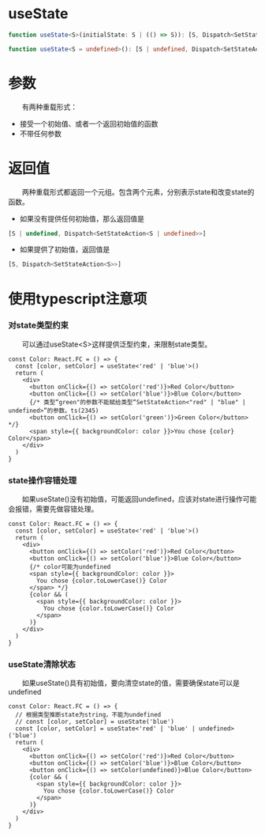 # useState
```ts
function useState<S>(initialState: S | (() => S)): [S, Dispatch<SetStateAction<S>>];

function useState<S = undefined>(): [S | undefined, Dispatch<SetStateAction<S | undefined>>];
```

# 参数
&emsp;&emsp;有两种重载形式：
* 接受一个初始值、或者一个返回初始值的函数
* 不带任何参数

# 返回值
&emsp;&emsp;两种重载形式都返回一个元组。包含两个元素，分别表示state和改变state的函数。
* 如果没有提供任何初始值，那么返回值是
```ts
[S | undefined, Dispatch<SetStateAction<S | undefined>>]
```
* 如果提供了初始值，返回值是
```ts
[S, Dispatch<SetStateAction<S>>]
```

# 使用typescript注意项
### 对state类型约束
&emsp;&emsp;可以通过useState<S\>这样提供泛型约束，来限制state类型。
```tsx
const Color: React.FC = () => {
  const [color, setColor] = useState<'red' | 'blue'>()
  return (
    <div>
      <button onClick={() => setColor('red')}>Red Color</button>
      <button onClick={() => setColor('blue')}>Blue Color</button>
      {/* 类型“green"的参数不能赋给类型“SetStateAction<"red" | "blue" | undefined>”的参数。ts(2345)
      <button onClick={() => setColor('green')}>Green Color</button> */}
      <span style={{ backgroundColor: color }}>You chose {color} Color</span>
    </div>
  )
}
```

### state操作容错处理
&emsp;&emsp;如果useState()没有初始值，可能返回undefined，应该对state进行操作可能会报错，需要先做容错处理。
```tsx
const Color: React.FC = () => {
  const [color, setColor] = useState<'red' | 'blue'>()
  return (
    <div>
      <button onClick={() => setColor('red')}>Red Color</button>
      <button onClick={() => setColor('blue')}>Blue Color</button>
      {/* color可能为undefined
      <span style={{ backgroundColor: color }}>
        You chose {color.toLowerCase()} Color
      </span> */}
      {color && (
        <span style={{ backgroundColor: color }}>
          You chose {color.toLowerCase()} Color
        </span>
      )}
    </div>
  )
}
```

### useState清除状态
&emsp;&emsp;如果useState()具有初始值，要向清空state的值，需要确保state可以是undefined
```tsx
const Color: React.FC = () => {
  // 根据类型推断state为string，不能为undefined
  // const [color, setColor] = useState('blue')
  const [color, setColor] = useState<'red' | 'blue' | undefined>('blue')
  return (
    <div>
      <button onClick={() => setColor('red')}>Red Color</button>
      <button onClick={() => setColor('blue')}>Blue Color</button>
      <button onClick={() => setColor(undefined)}>Blue Color</button>
      {color && (
        <span style={{ backgroundColor: color }}>
          You chose {color.toLowerCase()} Color
        </span>
      )}
    </div>
  )
}
```